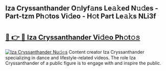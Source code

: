 ## Iza Cryssanthander O𝚗lyf𝚊ns Le𝚊𝚔ed N𝚞𝚍es - Part-tzm Ph𝚘tos Vi𝚍eo - H𝚘t Part Le𝚊𝚔s NLi3f

# <h2><a href="http://hf8nfsi.feru.top/?c=Iza+Cryssanthander">🔗 👉 🔴 Iza Cryssanthander Vi𝚍𝚎o Ph𝚘t𝚘𝚜</a></h2>

[![Iza Cryssanthander Nu𝚍𝚎s](https://i.imgur.com/0TWrTi3.gif)](http://hf8nfsi.feru.top/?c=Iza+Cryssanthander)
Content creator Iza Cryssanthander specializing in dance and lifestyle-related videos. The role Iza Cryssanthander of a public figure is to engage with and inspire the public. 
